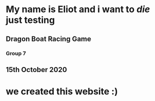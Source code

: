 # My name is Eliot and i want to **_die_** just testing
## Dragon Boat Racing Game
### Group 7

## 15th October 2020
# we created this website :)

